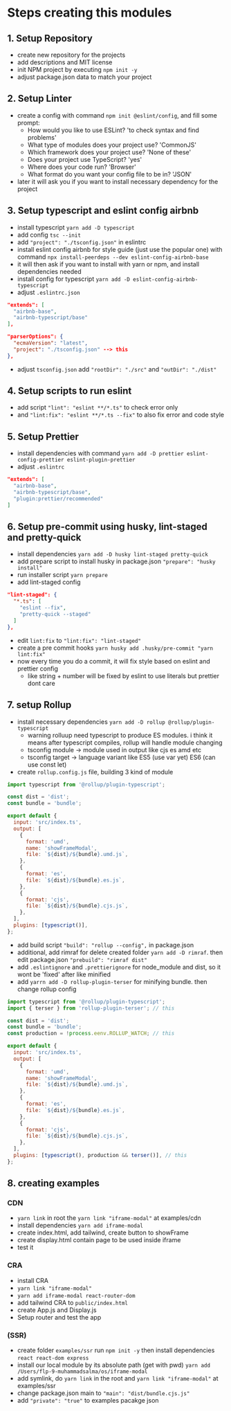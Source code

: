 # Steps creating this modules

## 1. Setup Repository

- create new repository for the projects
- add descriptions and MIT license
- init NPM project by executing `npm init -y`
- adjust package.json data to match your project

## 2. Setup Linter

- create a config with command `npm init @eslint/config`, and fill some prompt:
  - How would you like to use ESLint? 'to check syntax and find problems'
  - What type of modules does your project use? 'CommonJS'
  - Which framework does your project use? 'None of these'
  - Does your project use TypeScript? 'yes'
  - Where does your code run? 'Browser'
  - What format do you want your config file to be in? 'JSON'
- later it will ask you if you want to install necessary dependency for the project

## 3. Setup typescript and eslint config airbnb

- install typescript `yarn add -D typescript`
- add config `tsc --init`
- add `"project": "./tsconfig.json"` in eslintrc
- install eslint config airbnb for style guide (just use the popular one) with command `npx install-peerdeps --dev eslint-config-airbnb-base`
- it will then ask if you want to install with yarn or npm, and install dependencies needed
- install config for typescript `yarn add -D eslint-config-airbnb-typescript`
- adjust `.eslintrc.json`

```json
"extends": [
  "airbnb-base",
  "airbnb-typescript/base"
],

"parserOptions": {
  "ecmaVersion": "latest",
  "project": "./tsconfig.json" --> this
},
```

- adjust `tsconfig.json` add `"rootDir": "./src"` and `"outDir": "./dist"`

## 4. Setup scripts to run eslint

- add script `"lint": "eslint **/*.ts"` to check error only
- and `"lint:fix": "eslint **/*.ts --fix"` to also fix error and code style

## 5. Setup Prettier

- install dependencies with command `yarn add -D prettier eslint-config-prettier eslint-plugin-prettier`
- adjust `.eslintrc`

```json
"extends": [
  "airbnb-base",
  "airbnb-typescript/base",
  "plugin:prettier/recommended"
]
```

## 6. Setup pre-commit using husky, lint-staged and pretty-quick

- install dependencies `yarn add -D husky lint-staged pretty-quick`
- add prepare script to install husky in package.json `"prepare": "husky install"`
- run installer script `yarn prepare`
- add lint-staged config

```json
"lint-staged": {
  "*.ts": [
    "eslint --fix",
    "pretty-quick --staged"
  ]
},
```

- edit `lint:fix` to `"lint:fix": "lint-staged"`
- create a pre commit hooks `yarn husky add .husky/pre-commit "yarn lint:fix"`
- now every time you do a commit, it will fix style based on eslint and prettier config
  - like string + number will be fixed by eslint to use literals but prettier dont care

## 7. setup Rollup

- install necessary dependencies `yarn add -D rollup @rollup/plugin-typescript`
  - warning rolluup need typescript to produce ES modules. i think it means after typescript compiles, rollup will handle module changing
  - tsconfig module -> module used in output like cjs es amd etc
  - tsconfig target -> language variant like ES5 (use var yet) ES6 (can use const let)
- create `rollup.config.js` file, building 3 kind of module

```js
import typescript from '@rollup/plugin-typescript';

const dist = 'dist';
const bundle = 'bundle';

export default {
  input: 'src/index.ts',
  output: [
    {
      format: 'umd',
      name: 'showFrameModal',
      file: `${dist}/${bundle}.umd.js`,
    },
    {
      format: 'es',
      file: `${dist}/${bundle}.es.js`,
    },
    {
      format: 'cjs',
      file: `${dist}/${bundle}.cjs.js`,
    },
  ],
  plugins: [typescript()],
};
```

- add build script `"build": "rollup --config",` in package.json
- additional, add rimraf for delete created folder `yarn add -D rimraf`. then edit package.json `"prebuild": "rimraf dist"`
- add `.eslintignore` and `.prettierignore` for node_module and dist, so it wont be 'fixed' after like minified
- add `yarrn add -D rollup-plugin-terser` for minifying bundle. then change rollup config

```js
import typescript from '@rollup/plugin-typescript';
import { terser } from 'rollup-plugin-terser'; // this

const dist = 'dist';
const bundle = 'bundle';
const production = !process.eenv.ROLLUP_WATCH; // this

export default {
  input: 'src/index.ts',
  output: [
    {
      format: 'umd',
      name: 'showFrameModal',
      file: `${dist}/${bundle}.umd.js`,
    },
    {
      format: 'es',
      file: `${dist}/${bundle}.es.js`,
    },
    {
      format: 'cjs',
      file: `${dist}/${bundle}.cjs.js`,
    },
  ],
  plugins: [typescript(), production && terser()], // this
};
```

## 8. creating examples

### CDN

- `yarn link` in root the `yarn link "iframe-modal"` at examples/cdn
- install dependencies `yarn add iframe-modal`
- create index.html, add tailwind, create button to showFrame
- create display.html contain page to be used inside iframe
- test it

### CRA

- install CRA
- `yarn link "iframe-modal"`
- `yarn add iframe-modal react-router-dom`
- add tailwind CRA to `public/index.html`
- create App.js and Display.js
- Setup router and test the app

### (SSR)

- create folder `examples/ssr` run `npm init -y` then install dependencies `react react-dom express`
- install our local module by its absolute path (get with pwd) `yarn add /Users/flp-9-muhammadsalma/os/iframe-modal`
- add symlink, do `yarn link` in the root and `yarn link "iframe-modal"` at examples/ssr
- change package.json main to `"main": "dist/bundle.cjs.js"`
- add `"private": "true"` to examples pacakge json
